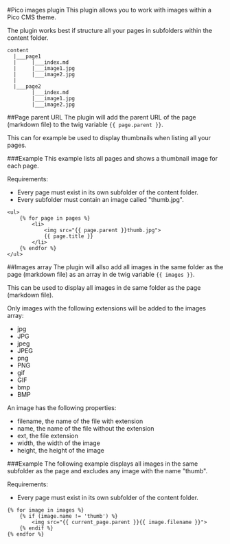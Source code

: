 #Pico images plugin
This plugin allows you to work with images within a Pico CMS theme.

The plugin works best if structure all your pages in subfolders within the content folder.

```
content
  |___page1
  |     |___index.md
  |     |___image1.jpg
  |     |___image2.jpg
  |
  |___page2
        |___index.md
        |___image1.jpg
        |___image2.jpg
```

##Page parent URL
The plugin will add the parent URL of the page (markdown file) to the twig variable `{{ page.parent }}`.

This can for example be used to display thumbnails when listing all your pages.

###Example
This example lists all pages and shows a thumbnail image for each page.

Requirements:
 - Every page must exist in its own subfolder of the content folder.
 - Every subfolder must contain an image called "thumb.jpg".

```
<ul>
	{% for page in pages %}
		<li>
			<img src="{{ page.parent }}thumb.jpg">
			{{ page.title }}
		</li>
	{% endfor %}
</ul>
``` 

##Images array
The plugin will allso add all images in the same folder as the page (markdown file) as an array in de twig variable `{{ images }}`.

This can be used to display all images in de same folder as the page (markdown file).

Only images with the following extensions will be added to the images array:
 - jpg
 - JPG
 - jpeg
 - JPEG
 - png
 - PNG
 - gif
 - GIF
 - bmp
 - BMP

An image has the following properties:
 - filename, the name of the file with extension
 - name, the name of the file without the extension
 - ext, the file extension
 - width, the width of the image
 - height, the height of the image

###Example
The following example displays all images in the same subfolder as the page and excludes any image with the name "thumb".

Requirements:
 - Every page must exist in its own subfolder of the content folder.

```
{% for image in images %}
	{% if (image.name != 'thumb') %}
		<img src="{{ current_page.parent }}{{ image.filename }}">
	{% endif %}
{% endfor %}
```
